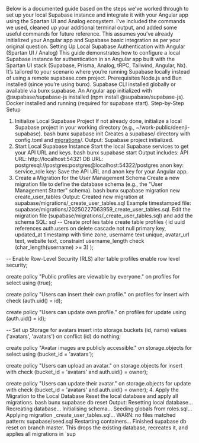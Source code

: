 Below is a documented guide based on the steps we’ve worked through to set up your local Supabase instance and integrate it with your Angular app using the Spartan UI and Analog ecosystem. I’ve included the commands we used, cleaned up your additional terminal output, and added some useful commands for future reference. This assumes you’ve already initialized your Angular app and Supabase basic integration as per your original question.
Setting Up Local Supabase Authentication with Angular (Spartan UI / Analog)
This guide demonstrates how to configure a local Supabase instance for authentication in an Angular app built with the Spartan UI stack (Supabase, Prisma, Analog, tRPC, Tailwind, Angular, Nx). It’s tailored to your scenario where you’re running Supabase locally instead of using a remote supabase.com project.
Prerequisites
Node.js and Bun installed (since you’re using bunx).
Supabase CLI installed globally or available via bunx supabase.
An Angular app initialized with @supabase/supabase-js installed (npm install @supabase/supabase-js).
Docker installed and running (required for supabase start).
Step-by-Step Setup

1. Initialize Local Supabase Project
   If not already done, initialize a local Supabase project in your working directory (e.g., ~/work-public/deenji-supabase).
   bash
   bunx supabase init
   Creates a supabase/ directory with config.toml and [migrations](https://supabase.com/docs/guides/local-development/)/.
   Output: Supabase project initialized.
2. Start Local Supabase Instance
   Start the local Supabase services to get your API URL and keys.
   bash
   bunx supabase start
   Output includes:
   API URL: http://localhost:54321
   DB URL: postgresql://postgres:postgres@localhost:54322/postgres
   anon key: <your-anon-key>
   service_role key: <your-service-role-key>
   Save the API URL and anon key for your Angular app.
3. Create a Migration for the User Management Schema
   Create a new migration file to define the database schema (e.g., the "User Management Starter" schema).
   bash
   bunx supabase migration new create_user_tables
   Output: Created new migration at supabase/migrations/<timestamp>\_create_user_tables.sql
   Example timestamped file: supabase/migrations/20250227063959_create_user_tables.sql.
   Edit the migration file (supabase/migrations/<timestamp>\_create_user_tables.sql) and add the schema SQL:
   sql
   -- Create profiles table
   create table profiles (
   id uuid references auth.users on delete cascade not null primary key,
   updated_at timestamp with time zone,
   username text unique,
   avatar_url text,
   website text,
   constraint username_length check (char_length(username) >= 3)
   );

-- Enable Row-Level Security (RLS)
alter table profiles enable row level security;

create policy "Public profiles are viewable by everyone."
on profiles for select
using (true);

create policy "Users can insert their own profile."
on profiles for insert
with check (auth.uid() = id);

create policy "Users can update own profile."
on profiles for update
using (auth.uid() = id);

-- Set up Storage for avatars
insert into storage.buckets (id, name)
values ('avatars', 'avatars')
on conflict (id) do nothing;

create policy "Avatar images are publicly accessible."
on storage.objects for select
using (bucket_id = 'avatars');

create policy "Users can upload an avatar."
on storage.objects for insert
with check (bucket_id = 'avatars' and auth.uid() = owner);

create policy "Users can update their avatar."
on storage.objects for update
with check (bucket_id = 'avatars' and auth.uid() = owner); 4. Apply the Migration to the Local Database
Reset the local database and apply all migrations.
bash
bunx supabase db reset
Output:
Resetting local database...
Recreating database...
Initialising schema...
Seeding globals from roles.sql...
Applying migration <timestamp>\_create_user_tables.sql...
WARN: no files matched pattern: supabase/seed.sql
Restarting containers...
Finished supabase db reset on branch master.
This drops the existing database, recreates it, and applies all migrations in `sup

